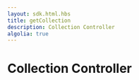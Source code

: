 ```yaml
---
layout: sdk.html.hbs
title: getCollection
description: Collection Controller
algolia: true
---
```


# Collection Controller
